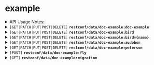 
# example



<details><summary>API Usage Notes:</summary>

#### General API Usage Notes
* `DELETE` implementation may be disallowed or ignored depending on the context
* Lists use `../path={key}/...` instead of `.../path/key/...` to avoid API name collision

#### `GET` Query Parameters

These parameters can be combined.

> | param                            | description | example |
> |----------------------------------|-------------|---------|
> | `content=[non-config\|config]` | Show only read-only fields or only read/write fields |   `.../path?content=config`|
> | `fields=field1;field2` | Return a portion of the data limited to fields listed | `.../path?fields=user%2faddress` |
> | `depth=n` | Return a portion of the data limited to depth of the hierarchy | `.../path?depth=1`
> | `fc.xfields=field1;fields` | Return a portion of the data excluding the fields listed | `.../path?fc.xfields=user%2faddress` |
> | `fc.range=field!{startRow}-[{endRow}]` | For lists, return only limited number of rows | `.../path?fc.range=user!10-20` 

</details>





<details>
 <summary><code>[GET|PATCH|PUT|POST|DELETE]</code> <code><b>restconf/data/doc-example:doc-example</b></code> </summary>

#### doc-example

**GET Response Data / PATCH, PUT, POST Request Data**
````json
{
  "bird":[{
     "name":"",
     "family":"",
     "wingSpan":0
  }],
  "level":"",
  "country":"",
  "planet":"",
  "moon":"",
  "audobon":{
     "page":""
  },
  "peterson":{
     "link":""
  }}
````



**Data Details**

> | field   |  type  |  Description |  Details |
> |---------|--------|--------------|----------|
> | bird.name | string  |   |  |
> | bird.family | identityref  |   |  |
> | bird.wingSpan | int32  |  in cm | Default: 64 |
> | level | enumeration  |   | Allowed Values: casual,hobbiest,birdNerd |
> | country | string  |   | choice: origin, case: case0 |
> | planet | string  |   | choice: origin, case: case1 |
> | moon | string  |   | choice: origin, case: case1 |
> | audobon.page | string  |   |  |
> | peterson.link | string  |   |  |

**Responses**
> | http method  |  request body  | response body |
> |--------------|----------------|---------------|
> | `POST`       |  *JSON data*   | - none -      |
> | `PATCH`       |  *JSON data*   | - none -      |
> | `GET`       |  - none -      | *JSON data*   |
> | `DELETE`     |  - none -      | - none -      |

**HTTP response codes**
> | http code |  reason for code    |
> |-----------|---------------------|
> | 200       | success             |
> | 401       | not authorized      |
> | 400       | invalid request     |
> | 404       | data does not exist |
> | 500       | internal error      |

**Examples**
````bash
# retrieve data
curl https://server/restconf/data/doc-example:doc-example

# update existing data
curl -X PATCH -d @data.json https://server/restconf/data/doc-example:doc-example

# create new data
curl -X POST -d @data.json https://server/restconf/data/doc-example:doc-example

# delete current data
curl -X DELETE https://server/restconf/data/doc-example:doc-example
````
</details>





<details>
 <summary><code>[GET|PATCH|PUT|POST|DELETE]</code> <code><b>restconf/data/doc-example:bird</b></code> </summary>

#### bird

**GET Response Data / PATCH, PUT, POST Request Data**
````json
{"bird":[{ 
  "name":"",
  "family":"",
  "wingSpan":0}, {"..."}]}
````



**Data Details**

> | field   |  type  |  Description |  Details |
> |---------|--------|--------------|----------|
> | name | string  |   |  |
> | family | identityref  |   |  |
> | wingSpan | int32  |  in cm | Default: 64 |

**Responses**
> | http method  |  request body  | response body |
> |--------------|----------------|---------------|
> | `POST`       |  *JSON data*   | - none -      |
> | `PATCH`       |  *JSON data*   | - none -      |
> | `GET`       |  - none -      | *JSON data*   |
> | `DELETE`     |  - none -      | - none -      |

**HTTP response codes**
> | http code |  reason for code    |
> |-----------|---------------------|
> | 200       | success             |
> | 401       | not authorized      |
> | 400       | invalid request     |
> | 404       | data does not exist |
> | 500       | internal error      |

**Examples**
````bash
# retrieve data
curl https://server/restconf/data/doc-example:bird

# update existing data
curl -X PATCH -d @data.json https://server/restconf/data/doc-example:bird

# create new data
curl -X POST -d @data.json https://server/restconf/data/doc-example:bird

# delete current data
curl -X DELETE https://server/restconf/data/doc-example:bird
````
</details>




<details>
 <summary><code>[GET|PATCH|PUT|POST|DELETE]</code> <code><b>restconf/data/doc-example:bird={name}</b></code> </summary>

#### bird={name}

**GET Response Data / PATCH, PUT, POST Request Data**
````json
{
  "name":"",
  "family":"",
  "wingSpan":0}
````



**Data Details**

> | field   |  type  |  Description |  Details |
> |---------|--------|--------------|----------|
> | name | string  |   |  |
> | family | identityref  |   |  |
> | wingSpan | int32  |  in cm | Default: 64 |

**Responses**
> | http method  |  request body  | response body |
> |--------------|----------------|---------------|
> | `POST`       |  *JSON data*   | - none -      |
> | `PATCH`       |  *JSON data*   | - none -      |
> | `GET`       |  - none -      | *JSON data*   |
> | `DELETE`     |  - none -      | - none -      |

**HTTP response codes**
> | http code |  reason for code    |
> |-----------|---------------------|
> | 200       | success             |
> | 401       | not authorized      |
> | 400       | invalid request     |
> | 404       | data does not exist |
> | 500       | internal error      |

**Examples**
````bash
# retrieve data
curl https://server/restconf/data/doc-example:bird={name}

# update existing data
curl -X PATCH -d @data.json https://server/restconf/data/doc-example:bird={name}

# create new data
curl -X POST -d @data.json https://server/restconf/data/doc-example:bird={name}

# delete current data
curl -X DELETE https://server/restconf/data/doc-example:bird={name}
````
</details>





<details>
 <summary><code>[GET|PATCH|PUT|POST|DELETE]</code> <code><b>restconf/data/doc-example:audobon</b></code> </summary>

#### audobon

**GET Response Data / PATCH, PUT, POST Request Data**
````json
{
  "page":""}
````



**Data Details**

> | field   |  type  |  Description |  Details |
> |---------|--------|--------------|----------|
> | page | string  |   |  |

**Responses**
> | http method  |  request body  | response body |
> |--------------|----------------|---------------|
> | `POST`       |  *JSON data*   | - none -      |
> | `PATCH`       |  *JSON data*   | - none -      |
> | `GET`       |  - none -      | *JSON data*   |
> | `DELETE`     |  - none -      | - none -      |

**HTTP response codes**
> | http code |  reason for code    |
> |-----------|---------------------|
> | 200       | success             |
> | 401       | not authorized      |
> | 400       | invalid request     |
> | 404       | data does not exist |
> | 500       | internal error      |

**Examples**
````bash
# retrieve data
curl https://server/restconf/data/doc-example:audobon

# update existing data
curl -X PATCH -d @data.json https://server/restconf/data/doc-example:audobon

# create new data
curl -X POST -d @data.json https://server/restconf/data/doc-example:audobon

# delete current data
curl -X DELETE https://server/restconf/data/doc-example:audobon
````
</details>





<details>
 <summary><code>[GET|PATCH|PUT|POST|DELETE]</code> <code><b>restconf/data/doc-example:peterson</b></code> </summary>

#### peterson

**GET Response Data / PATCH, PUT, POST Request Data**
````json
{
  "link":""}
````



**Data Details**

> | field   |  type  |  Description |  Details |
> |---------|--------|--------------|----------|
> | link | string  |   |  |

**Responses**
> | http method  |  request body  | response body |
> |--------------|----------------|---------------|
> | `POST`       |  *JSON data*   | - none -      |
> | `PATCH`       |  *JSON data*   | - none -      |
> | `GET`       |  - none -      | *JSON data*   |
> | `DELETE`     |  - none -      | - none -      |

**HTTP response codes**
> | http code |  reason for code    |
> |-----------|---------------------|
> | 200       | success             |
> | 401       | not authorized      |
> | 400       | invalid request     |
> | 404       | data does not exist |
> | 500       | internal error      |

**Examples**
````bash
# retrieve data
curl https://server/restconf/data/doc-example:peterson

# update existing data
curl -X PATCH -d @data.json https://server/restconf/data/doc-example:peterson

# create new data
curl -X POST -d @data.json https://server/restconf/data/doc-example:peterson

# delete current data
curl -X DELETE https://server/restconf/data/doc-example:peterson
````
</details>




  <details>
 <summary><code>[POST]</code> <code><b>restconf/data/doc-example:fly</b></code> </summary>
 
#### fly

 **Request Body**
    
      
````json
{
  "vector":{
     "x":""
  },
  "x":"",
  "originalWeight":0
}
````

**Request Body Details**

> | field   |  type  |  Description |  Details |
> |---------|--------|--------------|----------|
> | vector.x | string  |   |  |
> | x | string  |   |  |
> | originalWeight | decimal64  |   |  |
    

**Response Body**
    
      
````json
{
  "log":[{
     "length":0
  }],
  "length":0,
  "speed":0
}
````

**Response Body Details**

> | field   |  type  |  Description |  Details |
> |---------|--------|--------------|----------|
> | log.length | int32  |   |  |
> | length | int32  |   |  |
> | speed | decimal64  |   |  |
    

**HTTP response codes**

> | http code |  reason for code |
> |-----------|------------------|
> | 200       | success          |
> | 401       | not authorized   |
> | 400       | invalid request  |
> | 404       | data does not exist |
> | 500       | internal error   |

**Examples**
````bash
# call function
curl -X POST -d @request.json] https://server/restconf/data/doc-example:fly
````
  </details>

  



  <details>
 <summary><code>[GET]</code> <code><b>restconf/data/doc-example:migration</b></code> </summary>

#### migration

**Response Stream** [SSE Format](https://html.spec.whatwg.org/multipage/server-sent-events.html#server-sent-events)

````
data: {first JSON message all on one line followed by 2 CRLFs}

data: {next JSON message with same format all on one line ...}
````

Each JSON message would have following data
````json
{
  "logEntry":"",
  "status":{
     "energyLevel":0
  },
  "energyLevel":0,
  "choice1":"",
  "choice2":""
}
````

**Response Body Details**

> | field   |  type  |  Description |  Details |
> |---------|--------|--------------|----------|
> | logEntry | string  |   |  |
> | status.energyLevel | int64  |   |  |
> | energyLevel | int64  |   |  |
> | choice1 | string  |   | choice: notifChoice, case: choice1 |
> | choice2 | string  |   | choice: notifChoice, case: choice2 |

**Example**
````bash
# retrieve data stream, adjust timeout for slower streams
curl -N https://server/restconf/data/doc-example:migration
````

</details>
  

